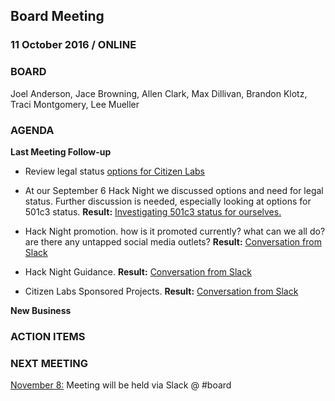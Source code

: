 ## Board Meeting
### 11 October 2016 / ONLINE

### BOARD
Joel Anderson, Jace Browning, Allen Clark, Max Dillivan, Brandon Klotz, Traci Montgomery, Lee Mueller

### AGENDA

**Last Meeting Follow-up**

- Review legal status [options for Citizen Labs](https://docs.google.com/document/d/1y3qVFElM6gGRhtZcqiPVet2dbfJxzyOO-h_bNLkdImM/edit?usp=sharing)
 - At our September 6 Hack Night we discussed options and need for legal status. Further discussion is needed, especially looking at options for 501c3 status.
  **Result:** [Investigating 501c3 status for ourselves.](https://slack-files.com/T1D4YHXPZ-F2ALQ7BA4-b1b21fe113)

- Hack Night promotion. how is it promoted currently? what can we all do? are there any untapped social media outlets?
    **Result:** [Conversation from Slack](https://citizenlabs.slack.com/files/allen/F2AKE0QCT/Hack_Night_Promotion)

- Hack Night Guidance.
    **Result:** [Conversation from Slack](https://citizenlabs.slack.com/files/allen/F2AMER41M/Hack_Night_Guidance)

- Citizen Labs Sponsored Projects.
    **Result:** [Conversation from Slack](https://citizenlabs.slack.com/files/allen/F2AMHFH71/Citizen_Labs_Sponsored_Projects)



**New Business**



### ACTION ITEMS



### NEXT MEETING

[November 8:](https://github.com/citizenlabsgr/community/blob/main/governance/bd_minutes/2016-11-08.md) Meeting will be held via Slack @ #board
